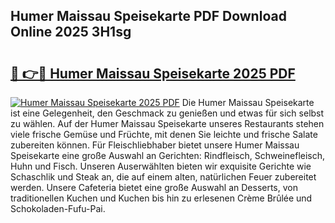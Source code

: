 ## Humer Maissau Speisekarte PDF Download Online 2025 3H1sg

# <h2><a href="http://gca09jc.nevu.top/?p=Humer+Maissau+Speisekarte">🔗 👉🔴 Humer Maissau Speisekarte 2025 PDF</a></h2>

[![Humer Maissau Speisekarte 2025 PDF](https://i.imgur.com/dBaPXMq.png)](http://gca09jc.nevu.top/?p=Humer+Maissau+Speisekarte)
Die Humer Maissau Speisekarte ist eine Gelegenheit, den Geschmack zu genießen und etwas für sich selbst zu wählen. Auf der Humer Maissau Speisekarte unseres Restaurants stehen viele frische Gemüse und Früchte, mit denen Sie leichte und frische Salate zubereiten können. Für Fleischliebhaber bietet unsere Humer Maissau Speisekarte eine große Auswahl an Gerichten: Rindfleisch, Schweinefleisch, Huhn und Fisch. Unseren Auserwählten bieten wir exquisite Gerichte wie Schaschlik und Steak an, die auf einem alten, natürlichen Feuer zubereitet werden. Unsere Cafeteria bietet eine große Auswahl an Desserts, von traditionellen Kuchen und Kuchen bis hin zu erlesenen Crème Brûlée und Schokoladen-Fufu-Pai.
